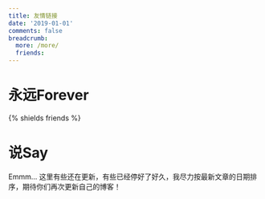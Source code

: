 ```yaml
---
title: 友情链接
date: '2019-01-01'
comments: false
breadcrumb:
  more: /more/
  friends:
---
```



# 永远Forever
{% shields friends %}

# 说Say
Emmm... 这里有些还在更新，有些已经停好了好久，我尽力按最新文章的日期排序，期待你们再次更新自己的博客！   
